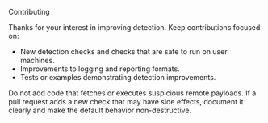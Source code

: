 Contributing

Thanks for your interest in improving detection. Keep contributions focused on:
- New detection checks and checks that are safe to run on user machines.
- Improvements to logging and reporting formats.
- Tests or examples demonstrating detection improvements.

Do not add code that fetches or executes suspicious remote payloads. If a pull request adds a new check that may have side effects, document it clearly and make the default behavior non-destructive.
